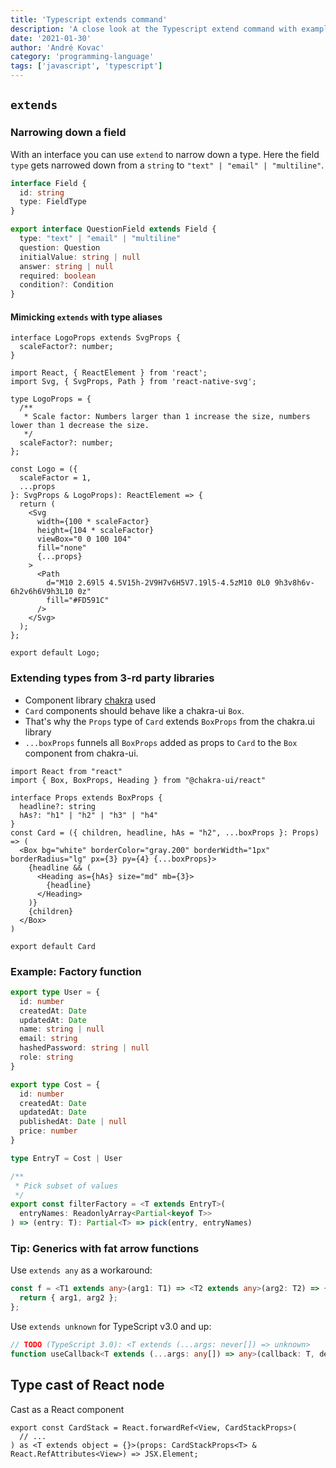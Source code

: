 ```yaml
---
title: 'Typescript extends command'
description: 'A close look at the Typescript extend command with examples'
date: '2021-01-30'
author: 'André Kovac'
category: 'programming-language'
tags: ['javascript', 'typescript']
---
```


## `extends`

### Narrowing down a field

With an interface you can use `extend` to narrow down a type. Here the field `type` gets narrowed down from a `string` to `"text" | "email" | "multiline"`.

```ts
interface Field {
  id: string
  type: FieldType
}

export interface QuestionField extends Field {
  type: "text" | "email" | "multiline"
  question: Question
  initialValue: string | null
  answer: string | null
  required: boolean
  condition?: Condition
}
```

#### Mimicking `extends` with type aliases

```tsx
interface LogoProps extends SvgProps {
  scaleFactor?: number;
}
```

```tsx
import React, { ReactElement } from 'react';
import Svg, { SvgProps, Path } from 'react-native-svg';

type LogoProps = {
  /**
   * Scale factor: Numbers larger than 1 increase the size, numbers lower than 1 decrease the size.
   */
  scaleFactor?: number;
};

const Logo = ({
  scaleFactor = 1,
  ...props
}: SvgProps & LogoProps): ReactElement => {
  return (
    <Svg
      width={100 * scaleFactor}
      height={104 * scaleFactor}
      viewBox="0 0 100 104"
      fill="none"
      {...props}
    >
      <Path
        d="M10 2.69l5 4.5V15h-2V9H7v6H5V7.19l5-4.5zM10 0L0 9h3v8h6v-6h2v6h6V9h3L10 0z"
        fill="#FD591C"
      />
    </Svg>
  );
};

export default Logo;
```

### Extending types from 3-rd party libraries

- Component library [chakra](https://chakra-ui.com/) used
- `Card` components should behave like a chakra-ui `Box`.
- That's why the `Props` type of `Card` extends `BoxProps` from the chakra.ui library
- `...boxProps` funnels all `BoxProps` added as props to `Card` to the `Box` component from chakra-ui.

```ts:title=Card.tsx
import React from "react"
import { Box, BoxProps, Heading } from "@chakra-ui/react"

interface Props extends BoxProps {
  headline?: string
  hAs?: "h1" | "h2" | "h3" | "h4"
}
const Card = ({ children, headline, hAs = "h2", ...boxProps }: Props) => (
  <Box bg="white" borderColor="gray.200" borderWidth="1px" borderRadius="lg" px={3} py={4} {...boxProps}>
    {headline && (
      <Heading as={hAs} size="md" mb={3}>
        {headline}
      </Heading>
    )}
    {children}
  </Box>
)

export default Card
```

### Example: Factory function

```ts
export type User = {
  id: number
  createdAt: Date
  updatedAt: Date
  name: string | null
  email: string
  hashedPassword: string | null
  role: string
}

export type Cost = {
  id: number
  createdAt: Date
  updatedAt: Date
  publishedAt: Date | null
  price: number
}
```

```ts
type EntryT = Cost | User

/**
 * Pick subset of values
 */
export const filterFactory = <T extends EntryT>(
  entryNames: ReadonlyArray<Partial<keyof T>>
) => (entry: T): Partial<T> => pick(entry, entryNames)
```

### Tip: **Generics** with fat arrow functions

Use `extends any` as a workaround:

```ts
const f = <T1 extends any>(arg1: T1) => <T2 extends any>(arg2: T2) => {
  return { arg1, arg2 };
};
```

Use `extends unknown` for TypeScript v3.0 and up:

```ts:title=node_modules/@types/react/index.d.ts
// TODO (TypeScript 3.0): <T extends (...args: never[]) => unknown>
function useCallback<T extends (...args: any[]) => any>(callback: T, deps: DependencyList): T;
```

## Type cast of React node

Cast as a React component

```tsx
export const CardStack = React.forwardRef<View, CardStackProps>(
  // ...
) as <T extends object = {}>(props: CardStackProps<T> & React.RefAttributes<View>) => JSX.Element;
```
